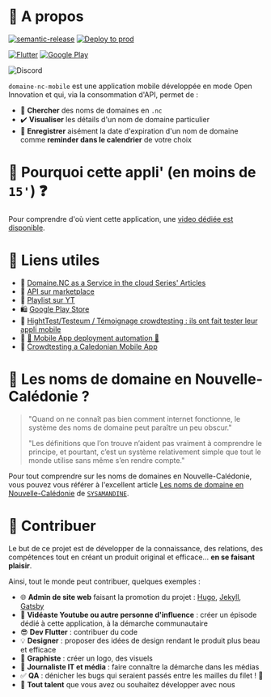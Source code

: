 # 📱 A propos

[![semantic-release](https://img.shields.io/badge/%20%20%F0%9F%93%A6%F0%9F%9A%80-semantic--release-e10079.svg)](https://github.com/semantic-release/semantic-release)
[![Deploy to prod](https://github.com/lschaeffer313/domaine-nc-mobile/actions/workflows/deploy_to_prod.yml/badge.svg)](https://github.com/lschaeffer313/domaine-nc-mobile/actions/workflows/deploy_to_prod.yml)

[![Flutter](https://img.shields.io/badge/Flutter-02569B?style=for-the-badge&logo=flutter&logoColor=white)](https://flutter.dev)
[![Google Play](https://img.shields.io/badge/Google_Play-414141?style=for-the-badge&logo=google-play&logoColor=white)](https://play.google.com/store/apps/details?id=nc.laurent.domaine_nc_mobile)

![Discord](https://img.shields.io/discord/1048804601366855713?label=Join%20us%20on%20Discord)

`domaine-nc-mobile` est une application mobile développée en mode Open Innovation et qui,
via la consommation d'API, permet de : 

- 🔎 **Chercher** des noms de domaines en `.nc`
- ✔️ **Visualiser** les détails d'un nom de domaine particulier
- 🔔 **Enregistrer** aisément la date d'expiration d'un nom de domaine comme **reminder dans le calendrier** de votre choix

# 🎦 Pourquoi cette appli' (en moins de `15'`) ❓

Pour comprendre d'où vient cette application, une [video dédiée est disponible](https://youtu.be/Ef8E69UhZ3w?t=5023).

# 🔖 Liens utiles

- 📝 [Domaine.NC as a Service in the cloud Series' Articles](https://dev.to/adriens/series/18166)
- 🛒 [API sur marketplace](https://api.opt.nc/)
- 🍿 [Playlist sur YT](https://youtube.com/playlist?list=PL7GdrgVAWcDilGJGeNuVdvCM-lSmt5DNT)
- 🛍️ [Google Play Store](http://bit.ly/3Wq6E3L)
- 📝 [HightTest/Testeum / Témoignage crowdtesting : ils ont fait tester leur appli mobile](https://hightest.nc/blog/gestion-des-tests/outils/temoignage-crowdtesting-ils-ont-fait-tester-leur-appli-mobile/)
- 📝 [🚀 Mobile App deployment automation 📱](https://dev.to/optnc/mobile-app-deployment-automation-178p)
- 📝 [Crowdtesting a Caledonian Mobile App](https://www.testeum.com/new-caledonia-domain-app/)

# 👶 Les noms de domaine en Nouvelle-Calédonie ?

> "Quand on ne connaît pas bien comment internet fonctionne, le système des noms de domaine peut paraître
> un peu obscur."
>
> "Les définitions que l’on trouve n’aident pas vraiment à comprendre le principe,
> et pourtant, c’est un système relativement simple que tout le monde utilise sans même s’en rendre compte."

Pour tout comprendre sur les noms de domaines en Nouvelle-Calédonie, vous pouvez vous référer à 
l'excellent article [Les noms de domaine en Nouvelle-Calédonie](https://sysamandine.nc/213-noms-de-domaine-nouvelle-caledonie)
de [`SYSAMANDINE`](https://sysamandine.nc/).

# 👐 Contribuer

Le but de ce projet est de développer de la connaissance, des relations, des compétences tout
en créant un produit original et efficace... **en se faisant plaisir**.

Ainsi, tout le monde peut contribuer, quelques exemples : 

- 🌐 **Admin de site web** faisant la promotion du projet : [Hugo](https://gohugo.io/), [Jekyll](https://jekyllrb.com/), [Gatsby](https://www.gatsbyjs.com/docs/glossary/static-site-generator/)
- 🎦 **Vidéaste Youtube ou autre personne d'influence** : créer un épisode dédié à cette application, à la démarche communautaire
- 😎 **Dev Flutter** : contribuer du code
- 💡 **Designer** : proposer des idées de design rendant le produit plus beau et efficace
- 🎨 **Graphiste** : créer un logo, des visuels
- 📰 **Journaliste IT et média** : faire connaître la démarche dans les médias
- ✅ **QA** : dénicher les bugs qui seraient passés entre les mailles du filet ! 🐛
- 🌟 **Tout talent** que vous avez ou souhaitez développer avec nous
